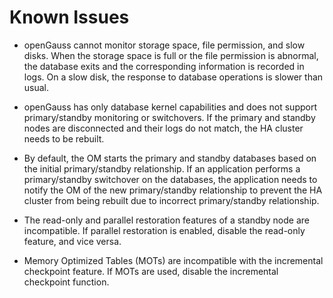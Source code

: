 # Known Issues<a name="EN-US_TOPIC_0244801141"></a>

-   openGauss cannot monitor storage space, file permission, and slow disks. When the storage space is full or the file permission is abnormal, the database exits and the corresponding information is recorded in logs. On a slow disk, the response to database operations is slower than usual.

-   openGauss has only database kernel capabilities and does not support primary/standby monitoring or switchovers. If the primary and standby nodes are disconnected and their logs do not match, the HA cluster needs to be rebuilt.

-   By default, the OM starts the primary and standby databases based on the initial primary/standby relationship. If an application performs a primary/standby switchover on the databases, the application needs to notify the OM of the new primary/standby relationship to prevent the HA cluster from being rebuilt due to incorrect primary/standby relationship.

-   The read-only and parallel restoration features of a standby node are incompatible. If parallel restoration is enabled, disable the read-only feature, and vice versa.

-   Memory Optimized Tables \(MOTs\) are incompatible with the incremental checkpoint feature. If MOTs are used, disable the incremental checkpoint function.


